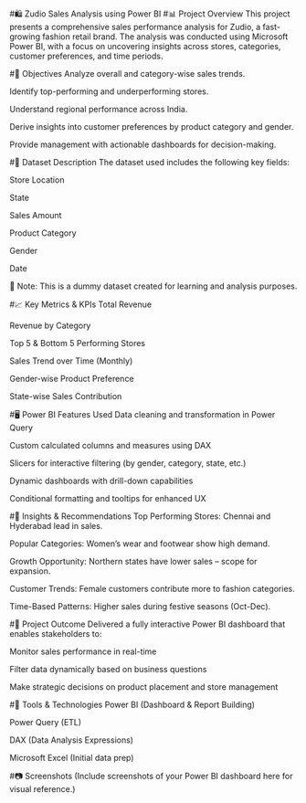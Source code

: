 #🛍️ Zudio Sales Analysis using Power BI
#📊 Project Overview
This project presents a comprehensive sales performance analysis for Zudio, a fast-growing fashion retail brand. The analysis was conducted using Microsoft Power BI, with a focus on uncovering insights across stores, categories, customer preferences, and time periods.

#🎯 Objectives
Analyze overall and category-wise sales trends.

Identify top-performing and underperforming stores.

Understand regional performance across India.

Derive insights into customer preferences by product category and gender.

Provide management with actionable dashboards for decision-making.

#🧩 Dataset Description
The dataset used includes the following key fields:

Store Location

State

Sales Amount

Product Category

Gender

Date

📁 Note: This is a dummy dataset created for learning and analysis purposes.

#📈 Key Metrics & KPIs
Total Revenue

Revenue by Category

Top 5 & Bottom 5 Performing Stores

Sales Trend over Time (Monthly)

Gender-wise Product Preference

State-wise Sales Contribution

#🖥️ Power BI Features Used
Data cleaning and transformation in Power Query

Custom calculated columns and measures using DAX

Slicers for interactive filtering (by gender, category, state, etc.)

Dynamic dashboards with drill-down capabilities

Conditional formatting and tooltips for enhanced UX

#📌 Insights & Recommendations
Top Performing Stores: Chennai and Hyderabad lead in sales.

Popular Categories: Women’s wear and footwear show high demand.

Growth Opportunity: Northern states have lower sales – scope for expansion.

Customer Trends: Female customers contribute more to fashion categories.

Time-Based Patterns: Higher sales during festive seasons (Oct-Dec).

#📎 Project Outcome
Delivered a fully interactive Power BI dashboard that enables stakeholders to:

Monitor sales performance in real-time

Filter data dynamically based on business questions

Make strategic decisions on product placement and store management

#🔧 Tools & Technologies
Power BI (Dashboard & Report Building)

Power Query (ETL)

DAX (Data Analysis Expressions)

Microsoft Excel (Initial data prep)

#📷 Screenshots
(Include screenshots of your Power BI dashboard here for visual reference.)

 
